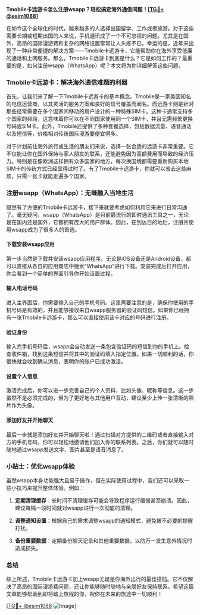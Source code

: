 **Tmobile卡远游卡怎么注册wsapp？轻松搞定海外通信问题！[[TG💪+ @esim1088](https://t.me/s/esim1088)]**

在如今这个全球化的时代，越来越多的人选择出国留学、工作或者旅游。对于这些需要长期或短期出国的人来说，手机通讯成了一个不可忽视的问题。尤其是在国外，高昂的国际漫游费和复杂的网络设置常常让人头疼不已。幸运的是，近年来出现了一种非常便捷的解决方案——Tmobile卡远游卡，它能帮助你在海外享受低廉的通话和上网服务。那么，Tmobile卡远游卡到底是什么？它是如何工作的？最重要的是，如何注册wsapp（WhatsApp）呢？本文将为你详细解答这些问题。

### Tmobile卡远游卡：解决海外通信难题的利器

首先，让我们来了解一下Tmobile卡远游卡的基本概念。Tmobile是一家美国知名的电信运营商，以其灵活的服务方案和良好的信号覆盖而闻名。而远游卡则是针对那些经常需要在多个国家间移动的用户设计的一种特殊SIM卡。这种卡通常支持多个国家的频段，这意味着你可以在不同国家使用同一个SIM卡，并且无需频繁更换号码或SIM卡。此外，Tmobile还提供了多种套餐选择，包括数据流量、语音通话以及短信等，价格相对传统国际漫游要便宜得多。

对于计划前往海外旅行或生活的朋友们来说，选择一张合适的远游卡非常重要。它不仅能让你在国外保持与家人朋友的联系，还能避免因为高额费用而导致的经济压力。特别是在像欧洲这样拥有众多国家的地方，每次换国境都需要重新购买本地SIM卡的传统方式已经显得过时了。有了Tmobile卡远游卡，你就可以省去这些麻烦，只需一张卡就能走遍多个国家。

### 注册wsapp（WhatsApp）：无缝融入当地生活

既然有了方便的Tmobile卡远游卡，接下来就要考虑如何利用它来进行日常沟通了。毫无疑问，wsapp（WhatsApp）是目前最流行的即时通讯工具之一，无论是在国内还是国外，它都拥有庞大的用户群体。因此，在到达目的地后，注册并使用wsapp成为了很多人的首选。

#### 下载安装wsapp应用

第一步当然是下载并安装wsapp应用程序。无论是iOS设备还是Android设备，都可以直接从各自的应用商店中搜索“WhatsApp”进行下载。安装完成后打开应用，你会看到一个简单的界面引导你开始设置过程。

#### 输入电话号码

进入主界面后，你需要输入自己的手机号码。这里需要注意的是，确保你使用的手机号码是有效的，并且能够接收来自wsapp服务器的验证码短信。如果你已经拥有一张Tmobile卡远游卡，那么可以直接使用该卡对应的号码进行注册。

#### 验证身份

输入完手机号码后，wsapp会自动发送一条包含验证码的短信到你的手机上。检查收件箱，找到这条短信并将其中的验证码填入指定位置。如果一切顺利的话，你很快就会收到确认消息，表明你的账户已成功激活。

#### 设置个人信息

激活完成后，你可以进一步完善自己的个人资料，比如头像、昵称等信息。这一步虽然不是必须完成的，但为了更好地与其他用户互动，建议至少上传一张清晰的照片作为头像。

#### 添加好友并开始聊天

最后一步就是添加好友并开始聊天啦！通过扫描对方提供的二维码或者直接输入对方的手机号码，你可以轻松地邀请他们加入你的联系列表。之后，你们就可以随时随地通过wsapp发送文字、图片甚至是语音消息了。

### 小贴士：优化wsapp体验

虽然wsapp本身功能强大且易于操作，但在实际使用过程中，我们还可以采取一些小技巧来提升整体体验。例如：

1. **定期清理缓存**：长时间不清理缓存可能会导致程序运行缓慢甚至崩溃。因此，建议每隔一段时间就对wsapp进行一次彻底的清理。
   
2. **调整通知设置**：根据自己的需求调整wsapp的通知模式，避免被不必要的提醒打扰。
   
3. **备份重要数据**：定期备份聊天记录和其他重要数据，以防万一发生意外情况时造成损失。

### 总结

综上所述，Tmobile卡远游卡加上wsapp无疑是你海外出行的最佳搭档。它不仅解决了高昂的国际漫游费问题，还让你能够随时随地与亲朋好友保持联系。希望这篇文章能够帮助到即将踏上旅程的你，祝你在未来的旅途中一切顺利！

[[TG💪+ @esim1088](https://t.me/s/esim1088) ![Image](https://i.postimg.cc/4NQfJmqS/Snipaste-2025-05-13-00-14-12.png)]